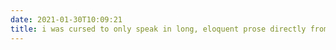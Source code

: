 ```yaml
---
date: 2021-01-30T10:09:21
title: i was cursed to only speak in long, eloquent prose directly from my arse
---
```

